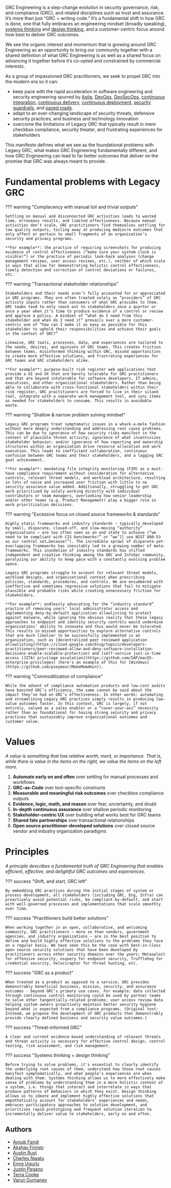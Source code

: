 GRC Engineering is a step-change evolution in security governance, risk, and compliance (GRC), and related disciplines such as trust and assurance. It’s more than just “GRC + writing code.”  It’s a fundamental shift in how GRC is done, one that fully embraces an engineering mindset (broadly speaking), [systems thinking](https://en.m.wikipedia.org/wiki/Systems_thinking) and [design thinking](https://en.m.wikipedia.org/wiki/Design_thinking), and a customer-centric focus around how best to deliver GRC outcomes.

We see the organic interest and momentum that is growing around GRC Engineering as an opportunity to bring our community together with a shared definition of what GRC Engineering is as well as a shared focus on advancing it together before it’s co-opted and constrained by commercial interests.

As a group of impassioned GRC practitioners, we seek to propel GRC into the modern era so it can: 

* keep pace with the rapid acceleration in software engineering and security engineering spurred by [Agile](https://agilemanifesto.org/), [DevOps](https://en.m.wikipedia.org/wiki/DevOps), [DevSecOps](https://www.devsecops.org/), [continuous integration](https://en.m.wikipedia.org/wiki/Continuous_integration), [continuous delivery](https://en.m.wikipedia.org/wiki/Continuous_delivery), [continuous deployment](https://en.m.wikipedia.org/wiki/Continuous_deployment), [security guardrails](https://youtu.be/geumLjxtc54?si=MBILJ_qgFDqDqIGD), and [paved roads](https://www.slideshare.net/slideshow/the-paved-road-at-netflix/75867013).
* adapt to an ever-changing landscape of security threats, defensive security practices, and business and technology innovation
* overcome the limitations of Legacy GRC that typically result in mere checkbox compliance, security theater, and frustrating experiences for stakeholders

This manifesto defines what we see as the foundational problems with Legacy GRC, what makes GRC Engineering fundamentally different, and how GRC Engineering can lead to far better outcomes that deliver on the promise that GRC was always meant to provide.

# Fundamental problems with Legacy GRC

??? warning "Complacency with manual toil and trivial outputs"

    Settling on manual and disconnected GRC activities leads to wasted time, erroneous results, and limited effectiveness. Because manual activities don’t scale, GRC practitioners find themselves settling for low quality outputs, toiling away at producing mediocre outcomes that only affect or pertain to small fragments of an organization’s security and privacy programs.

    **For example**: the practice of requiring screenshots for producing evidence of control effectiveness (“make sure your system clock is visible!”) or the practice of periodic look-back analyses (change management reviews, user access reviews, etc.), neither of which scale in ways that allow for demonstrating holistic control effectiveness, timely detection and correction of control deviations or failures, etc.

??? warning "Transactional stakeholder relationships"
    
    Stakeholders and their needs aren’t fully accounted for or appreciated in GRC programs. They are often treated solely as “providers” of GRC activity inputs rather than consumers of what GRC provides to them. GRC teams tend to only reach out to stakeholders once a quarter or once a year when it’s time to produce evidence of a control or review and approve a policy. A mindset of “what do I need from this stakeholder and when do I need it” prevails over a more customer-centric one of “how can I make it as easy as possible for this stakeholder to uphold their responsibilities and achieve their goals in the context of GRC?”

    Likewise, GRC tools, processes, data, and experiences are tailored to the needs, desires, and opinions of GRC teams. This creates friction between teams, misinformed thinking within GRC, missed opportunities to create more effective solutions, and frustrating experiences for GRC teams and GRC stakeholders alike.

    **For example**: purpose-built risk register web applications that provide a UI and UX that are barely tolerable for GRC practitioners and that are beyond intolerable for software developers, IT admins, executives, and other organizational stakeholders. Rather than being able to collaborate with cross-functional stakeholders within their risk register, GRC practitioners are forced to live in their siloed tool, integrate with a separate work management tool, and sync items as needed for stakeholders to consume. This results in avoidable waste. 

??? warning "Shallow & narrow problem solving mindset"
    
    Legacy GRC programs treat symptomatic issues in a whack-a-mole fashion without more deeply understanding and addressing root cause problems. This can be due to ignorance of how security risks manifest in the context of plausible threat activity; ignorance of what incentivizes stakeholder behavior; and/or ignorance of how reporting and ownership structures within an organization drive resource allocation and work execution. This leads to inefficient collaboration, continuous confusion between GRC teams and their stakeholders, and a lagging GRC goal achievement.

    **For example**: mandating file integrity monitoring (FIM) as a must-have compliance requirement without consideration for alternative controls, relevant threat models, and workload architecture, resulting in lots of noise and increased user friction with little to no security assurance value added. Additionally, struggling to get GRC work prioritized by solely working directly with individual contributors or team managers, overlooking how senior leadership and/or other teams (e.g. Product Management) play a bigger role in work prioritization decisions. 

??? warning "Excessive focus on closed source frameworks & standards"
    
    Highly static frameworks and industry standards – typically developed by small, disparate, closed-off, and slow-moving “authority” organizations – are too often seen as an end state to achieve (“we need to be compliant with CIS benchmarks!” or “we’ll use NIST 800-53 as our control set…because!”). The incredible sprawl of disparate-yet-overlapping frameworks has inevitably led to a growing number of meta-frameworks. This inundation of industry standards has stifled independent and creative thinking among the GRC and InfoSec community, paralyzing our ability to keep pace with a constantly evolving problem space. 

    Legacy GRC programs struggle to account for relevant threat models, workload designs, and organizational context when prescribing policies, standards, procedures, and controls. We are encumbered with ineffective and sometimes regressive solutions that fail to mitigate plausible and probable risks while creating unnecessary friction for stakeholders. 
    
    **For example**: endlessly advocating for the “industry standard” practice of removing users’ local administrator access and implementing deny-by-default application allowlisting to protect against malware, while ignoring the obvious reality that these legacy approaches to endpoint and identity security controls would undermine organizations’ ability to innovate and thus would never be tolerated. This results in missed opportunities to explore alternative controls that are much likelier to be successfully implemented in an organization, such as [decentralized peer reviewed application allowlisting](https://cloud.google.com/blog/topics/developers-practitioners/peer-reviewed-allow-and-deny-software-installation-decisions-enable-scalable-protection) and [self-service just-in-time access (JITA) privilege escalation](https://github.com/SAP/macOS-enterprise-privileges) (here's an example of this for [Windows](https://github.com/pseymour/MakeMeAdmin)).

??? warning "Commoditization of compliance"
    
    While the advent of compliance automation products and low-cost audits have boosted GRC’s efficiency, the same cannot be said about the impact they’ve had on GRC’s effectiveness. In other words: automating and streamlining Legacy GRC practices simply results in producing low-value outcomes faster. In this context, GRC is largely, if not entirely, valued as a sales enabler or a “cover-your-ass” necessity rather than as foundational for having strong security and privacy practices that sustainably improve organizational outcomes and customer value.

# Values
_A value is something that has relative worth, merit, or importance. That is, while there is value in the items on the right, we value the items on the left more._

1. **Automate early on and often** over settling for manual processes and workflows
2. **GRC-as-Code** over tool-specific constructs
3. **Measurable and meaningful risk outcomes** over checkbox compliance outputs
4. **Evidence, logic, math, and reason** over fear, uncertainty, and doubt
5. **In-depth continuous assurance** over shallow periodic monitoring
6. **Stakeholder-centric UX** over building what works best for GRC teams
7. **Shared fate partnerships** over transactional relationships
8. **Open source practitioner-developed solutions** over closed source vendor and industry organization paradigms


# Principles
_A principle describes a fundamental truth of GRC Engineering that enables efficient, effective, and delightful GRC outcomes and experiences._

??? success "Shift, and start, GRC left"

    By embedding GRC practices during the initial stages of system or process development, all stakeholders (including GRC, Eng, Infra) can proactively avoid potential risks, be compliant-by-default, and start with well-governed processes and implementations that scale smoothly over time.

??? success "Practitioners build better solutions"

    When working together in an open, collaborative, and welcoming community, GRC practitioners – more so than vendors, government agencies, and industry organizations – are in the best position to define and build highly effective solutions to the problems they face on a regular basis. We have seen this be the case with best-in-class open source security solutions that have been developed by practitioners across other security domains over the years: Metasploit for offensive security, osquery for endpoint security, Trufflehog for credential security, Velociraptor for threat hunting, etc. 

??? success "GRC as a product"

    When treated as a product as opposed to a service, GRC provides demonstrably beneficial business, mission, security, and assurance outcomes - beyond GRC’s primary use cases. For example: data collected through continuous control monitoring could be used by partner teams to solve other tangentially-related problems; user access review data helping system owners proactively maintain better security hygiene beyond what is expected from a compliance programs. (Original text: Instead, we propose the development of GRC products that demonstrably provide clearly defined business and security value outcomes.)

??? success "Threat-informed GRC"

    A clear and current evidence-based understanding of relevant threats and threat activity is necessary for effective control design, control testing, risk assessment, and risk management.

??? success "Systems thinking + design thinking"

    Before trying to solve problems, it's essential to clearly identify the underlying root causes of them, understand how those root causes manifest symptomatically, and what people’s experiences are when dealing with them. Systems thinking allows us to more effectively make sense of problems by understanding them in a more holistic context of a system, i.e. things that interact and interrelate in ways that produce patterns of behaviors in which they exist. Design thinking allows us to ideate and implement highly effective solutions that empathetically account for stakeholders’ experiences and needs, embraces participatory approaches to solution development, and prioritizes rapid prototyping and frequent solution iteration to incrementally deliver value to stakeholders, early on and often.

## Authors
- [Ayoub Fandi](https://www.linkedin.com/in/ayoubfandi/)
- [Akshay Finney](https://www.linkedin.com/in/akshay-finney/)
- [Austin Rust](https://www.linkedin.com/in/austin-rust-1a5b2b3b/)
- [Charles Nwatu](https://www.linkedin.com/in/cnwatu/)
- [Emre Ugurlu](https://www.linkedin.com/in/emre-ugurlu-48596b116/)
- [Justin Pagano](https://www.linkedin.com/in/justinpagano/)
- [Terra Cooke](https://www.linkedin.com/in/terra-cooke-24552918/)
- [Varun Gurnaney](https://www.linkedin.com/in/varungurnaney/)